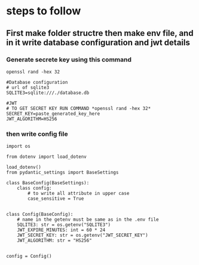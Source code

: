 # steps to follow

## First make folder structre then make env file, and in it write database configuration and jwt details

### Generate secrete key using this command

```
openssl rand -hex 32
```

```
#Database configuration
# url of sqlite3
SQLITE3=sqlite:///./database.db

#JWT
# TO GET SECRET KEY RUN COMMAND *openssl rand -hex 32*
SECRET_KEY=paste_generated_key_here
JWT_ALGORITHM=HS256
```

### then write config file

```
import os

from dotenv import load_dotenv

load_dotenv()
from pydantic_settings import BaseSettings

class BaseConfig(BaseSettings):
    class config:
        # to write all attribute in upper case
        case_sensitive = True


class Config(BaseConfig):
    # name in the getenv must be same as in the .env file
    SQLITE3: str = os.getenv("SQLITE3")
    JWT_EXPIRE_MINUTES: int = 60 * 24
    JWT_SECRET_KEY: str = os.getenv("JWT_SECRET_KEY")
    JWT_ALGORITHM: str = "HS256"


config = Config()
```

##
